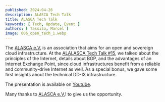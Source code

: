 ```yaml
---
published: 2024-04-26
description: ALASCA Tech Talk
title: ALASCA Tech Talk
keywords: [ Tech, Update, Event ]
authors: [ Tassilo, Marcel ]
image: 006_open_tech_1.webp
---
```


The [ALASCA e.V.](https://alasca.cloud) is an association that aims for an open and sovereign cloud infrastructure.
At the [ALALASCA Tech Talk #15](https://alasca.cloud/en/alasca-tech-talk-15/), we talked about the principles of the Internet, details about BGP, and the advantages of an Internet Exchange Point, since cloud infrastructures benefit from a reliable and community-drive Internet as well. As a special bonus, we gave some first insights about the technical DD-IX infrastructure.

The presentation is available on [Youtube](https://youtu.be/ieWTCBEq5IA).

Many thanks to [ALASCA e.V.](https://alasca.cloud)! to give us the opportunity.

